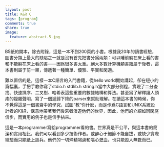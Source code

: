 ```yaml
---
layout: post
title: K&R C
tags: [program]
comments: true
share: true
image:
  feature: abstract-5.jpg
---
```


B5紙的開本，除去附錄，這是一本不到200頁的小書。根據我20年的讀書經驗，圖書分類上最大的缺陷之一就是沒有首先把書分爲兩類：可以睡前躺在床上看的書和不能躺在床上看的書——因爲很多書太重。絕大多數計算機類書籍屬于後者，這本書則屬于前一類，傳遞著一種簡單、優雅、平實和閑適。

難以置信的是，這樣一本C語言的入門書籍，從hello world開始講起，卻在短小的篇幅裏，手把手教你寫了stdio.h stdlib.h string.h當中大部分例程，實現了二分查找、快速排序、二叉樹、哈希表這些重要的數據結構和算法。甚至爲了解釋讓人頭疼的複雜聲明，寫了一個遞歸下降的parser來幫助理解。在讀這本書的時候，你不覺得這是一個書齋中的學究，試圖“教”你什麽，而是作爲C語言和UNIX系統設計者的K&R，惬意地帶著我們後來者漫遊他們的世界，因此，他們的介紹如同閑庭信步，而實用的例子也是信手拈來。

這是一本programmer寫給programmer看的書。世界真是不公平，與這本書的簡潔和實用相比，我們可以看到多少技術作者。或醉心于細節不能自拔，或缺少實際經驗而只能紙上談兵。他們的一切殚精竭慮和嘔心瀝血，也只能毀人無數而已。

